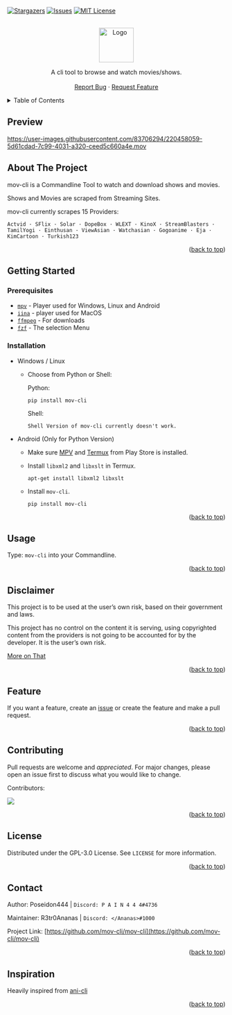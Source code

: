 
<!-- Improved compatibility of back to top link: See: https://github.com/othneildrew/Best-README-Template/pull/73 -->
<a name="readme-top"></a>
<!--
*** Thanks for checking out the Best-README-Template. If you have a suggestion
*** that would make this better, please fork the repo and create a pull request
*** or simply open an issue with the tag "enhancement".
*** Don't forget to give the project a star!
*** Thanks again! Now go create something AMAZING! :D
-->



<!-- PROJECT SHIELDS -->
<!--
*** I'm using markdown "reference style" links for readability.
*** Reference links are enclosed in brackets [ ] instead of parentheses ( ).
*** See the bottom of this document for the declaration of the reference variables
*** for contributors-url, forks-url, etc. This is an optional, concise syntax you may use.
*** https://www.markdownguide.org/basic-syntax/#reference-style-links
-->
[![Stargazers][stars-shield]][stars-url]
[![Issues][issues-shield]][issues-url]
[![MIT License][license-shield]][license-url]


<!-- PROJECT LOGO -->
<br />
<div align="center">
  <a href="https://github.com/mov-cli/mov-cli">
    <img src="https://user-images.githubusercontent.com/83706294/194960059-a9202d72-f033-46b4-b756-3193dc54fb20.png" alt="Logo" width="80" height="80">
  </a>

  <p align="center">
    A cli tool to browse and watch movies/shows.
    <br />
    <br />
    <a href="https://github.com/mov-cli/mov-cli/issues">Report Bug</a>
    ·
    <a href="https://github.com/mov-cli/mov-cli/issues">Request Feature</a>
  </p>
</div>

<!-- TABLE OF CONTENTS -->
<details>
  <summary>Table of Contents</summary>
  <ol>
    <li>
      <a href="#about-the-project">About The Project</a>
    </li>
    <li>
      <a href="#getting-started">Getting Started</a>
      <ul>
        <li><a href="#prerequisites">Prerequisites</a></li>
        <li><a href="#installation">Installation</a></li>
        <ul>
          <li><a href="#windows-/-linux">Windows / Linux</a></li>
          <li><a href="#android">Android</a></li>
        </ul>
      </ul>
    </li>
    <li><a href="#usage">Usage</a></li>
    <li><a href="#disclaimer">Disclaimer</a></li>
    <li><a href="#roadmap">Roadmap</a></li>
    <li><a href="#contributing">Contributing</a></li>
    <li><a href="#license">License</a></li>
    <li><a href="#contact">Contact</a></li>
    <li><a href="#inspiration">inspiration</a></li>
  </ol>
</details>


## Preview
https://user-images.githubusercontent.com/83706294/220458059-5d61cdad-7c99-4031-a320-ceed5c660a4e.mov

<!-- ABOUT THE PROJECT -->
## About The Project

mov-cli is a Commandline Tool to watch and download shows and movies.

Shows and Movies are scraped from Streaming Sites.

mov-cli currently scrapes 15 Providers:
```
Actvid · SFlix · Solar · DopeBox · WLEXT · KinoX · StreamBlasters · TamilYogi · Einthusan · ViewAsian · Watchasian · Gogoanime · Eja · KimCartoon · Turkish123
```
<p align="right">(<a href="#readme-top">back to top</a>)</p

<!-- GETTING STARTED -->
## Getting Started



### Prerequisites

- [`mpv`](https://mpv.io) - Player used for Windows, Linux and Android
- [`iina`](https://iina.io) - player used for MacOS
- [`ffmpeg`](https://github.com/FFmpeg/FFmpeg) - For downloads 
- [`fzf`](https://github.com/junegunn/fzf) - The selection Menu


### Installation

- Windows / Linux

  - Choose from Python or Shell:

    Python:
    ```
    pip install mov-cli
    ```
    Shell:
    ```
    Shell Version of mov-cli currently doesn't work.
    ```

- Android (Only for Python Version)
  - Make sure [MPV](https://play.google.com/store/apps/details?id=is.xyz.mpv) and [Termux](https://play.google.com/store/apps/details?id=com.termux) from Play Store is installed.
  
  - Install ``libxml2`` and ``libxslt`` in Termux.
    ```
    apt-get install libxml2 libxslt
    ```

  - Install ``mov-cli``.
    ```
    pip install mov-cli
    ```

<p align="right">(<a href="#readme-top">back to top</a>)</p>



<!-- USAGE EXAMPLES -->
## Usage

Type: ```mov-cli``` into your Commandline.
<p align="right">(<a href="#readme-top">back to top</a>)</p>


<!-- DISCLAIMER -->
## Disclaimer

This project is to be used at the user’s own risk, based on their government and laws.

This project has no control on the content it is serving, using copyrighted content from the providers is not going to be accounted for by the developer. It is the user’s own risk.

[More on That](https://github.com/mov-cli/mov-cli/blob/v3/disclaimer.org)
<p align="right">(<a href="#readme-top">back to top</a>)</p>

<!-- Feature -->
## Feature

If you want a feature, create an [issue](https://github.com/mov-cli/mov-cli/issues/new) or create the feature and make a pull request.
<p align="right">(<a href="#readme-top">back to top</a>)</p>

<!-- CONTRIBUTING -->
## Contributing


Pull requests are welcome and _appreciated_. For major changes, please open an issue first to discuss what you would like to change.

Contributors:

<a href = "https://github.com/mov-cli/mov-cli/graphs/contributors">
  <img src = "https://contrib.rocks/image?repo=mov-cli/mov-cli"/>
</a>

<p align="right">(<a href="#readme-top">back to top</a>)</p>



<!-- LICENSE -->
## License

Distributed under the GPL-3.0 License. See `LICENSE` for more information.

<p align="right">(<a href="#readme-top">back to top</a>)</p>



<!-- CONTACT -->
## Contact

Author: Poseidon444 | ```Discord: P A I N 4 4 4#4736```

Maintainer: R3tr0Ananas | ```Discord: </Ananas>#1000```

Project Link: [https://github.com/mov-cli/mov-cli](https://github.com/mov-cli/mov-cli)

<p align="right">(<a href="#readme-top">back to top</a>)</p>


<!-- Inspiration -->
## Inspiration

Heavily inspired from [ani-cli](https://github.com/pystardust/ani-cli)

<p align="right">(<a href="#readme-top">back to top</a>)</p>



<!-- MARKDOWN LINKS & IMAGES -->
<!-- https://www.markdownguide.org/basic-syntax/#reference-style-links -->
[contributors-shield]: https://img.shields.io/github/contributors/mov-cli/mov-cli.svg?style=for-the-badge
[contributors-url]: https://github.com/mov-cli/mov-cli/graphs/contributors
[forks-shield]: https://img.shields.io/github/forks/mov-cli/mov-cli.svg?style=for-the-badge
[forks-url]: https://github.com/mov-cli/mov-cli/network/members
[stars-shield]: https://img.shields.io/github/stars/mov-cli/mov-cli.svg?style=for-the-badge
[stars-url]: https://github.com/mov-cli/mov-cli/stargazers
[issues-shield]: https://img.shields.io/github/issues/mov-cli/mov-cli.svg?style=for-the-badge
[issues-url]: https://github.com/mov-cli/mov-cli/issues
[license-shield]: https://img.shields.io/github/license/mov-cli/mov-cli.svg?style=for-the-badge
[license-url]: https://github.com/mov-cli/mov-cli/blob/master/LICENSE.txt
